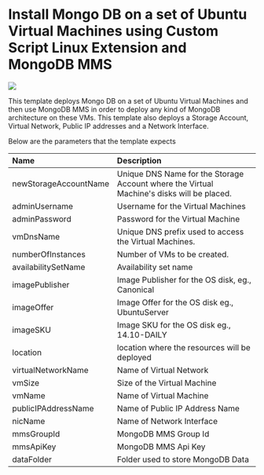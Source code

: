 # Install Mongo DB on a set of Ubuntu Virtual Machines using Custom Script Linux Extension and MongoDB MMS

<a href="https://portal.azure.com/#create/Microsoft.Template/uri/https%3A%2F%2Fraw.githubusercontent.com%2Fivanfioravanti%2Fazure-quickstart-templates%2Fmaster%2Fmongodb-on-ubuntu-with-mms%2Fazuredeploy.json" target="_blank">
    <img src="http://azuredeploy.net/deploybutton.png"/>
</a>

This template deploys Mongo DB on a set of Ubuntu Virtual Machines and then use MongoDB MMS in order to deploy any kind of MongoDB architecture on these VMs. This template also deploys a Storage Account, Virtual Network, Public IP addresses and a Network Interface.

Below are the parameters that the template expects

| Name   | Description    |
|:--- |:---|
| newStorageAccountName  | Unique DNS Name for the Storage Account where the Virtual Machine's disks will be placed. |
| adminUsername  | Username for the Virtual Machines  |
| adminPassword  | Password for the Virtual Machine  |
| vmDnsName  | Unique DNS prefix used to access the Virtual Machines. |
| numberOfInstances | Number of VMs to be created. |
| availabilitySetName | Availability set name |
| imagePublisher | Image Publisher for the OS disk, eg., Canonical |
| imageOffer | Image Offer for the OS disk eg., UbuntuServer |
| imageSKU | Image SKU for the OS disk  eg., 14.10-DAILY|
| location | location where the resources will be deployed |
| virtualNetworkName | Name of Virtual Network |
| vmSize | Size of the Virtual Machine |
| vmName | Name of Virtual Machine |
| publicIPAddressName | Name of Public IP Address Name |
| nicName | Name of Network Interface |
| mmsGroupId | MongoDB MMS Group Id |
| mmsApiKey | MongoDB MMS Api Key |
| dataFolder | Folder used to store MongoDB Data |
